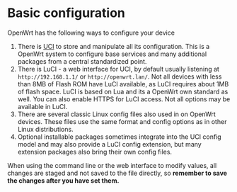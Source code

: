 # Basic configuration

OpenWrt has the following ways to configure your device

1. There is [UCI](/docs/guide-user/base-system/uci "docs:guide-user:base-system:uci") to store and manipulate all its configuration. This is a OpenWrt system to configure base services and many additional packages from a central standardized point.
2. There is LuCI - a web interface for UCI, by default usually listening at `http://192.168.1.1/` or `http://openwrt.lan/`. Not all devices with less than 8MB of Flash ROM have LuCI available, as LuCI requires about 1MB of flash space. LuCI is based on Lua and its a OpenWrt own standard as well. You can also enable HTTPS for LuCI access. Not all options may be available in LuCI.
3. There are several classic Linux config files also used in on OpenWrt devices. These files use the same format and config options as in other Linux distributions.
4. Optional installable packages sometimes integrate into the UCI config model and may also provide a LuCI config extension, but many extension packages also bring their own config files.

When using the command line or the web interface to modify values, all changes are staged and not saved to the file directly, so **remember to save the changes after you have set them.**
